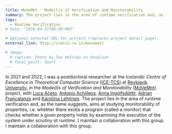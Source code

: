 ```yaml
---
title: MoVeMnt - Mode(l)s of Verification and Monitorability
summary: The project lies in the area of runtime verification and, as the name suggests, aims at studying monitorability of properties, i.e. whether there exists a program (called a monitor) that checks whether a given property holds by examining the execution of the system under scrutiny *at runtime*.
tags:
  - Runtime Verification
# date: "2016-04-27T00:00:00Z"

# Optional external URL for project (replaces project detail page).
external_link: http://icetcs.ru.is/movemnt/

# image:
  # caption: Photo by Toa Heftiba on Unsplash
  # focal_point: Smart
---
```

In 2021 and 2022, I was a postdoctoral researcher at the *Icelandic Centre of Excellence in Theoretical Computer Science* [(ICE-TCS)](http://www.icetcs.ru.is/)  at [Reykjavik University](https://en.ru.is/), in the *Mode(l)s of Verification and Monitorability* [(MoVeMnt)](https://sites.google.com/view/antonisachilleos/movemnt) project, with [Luca Aceto](https://www.ru.is/faculty/luca/), [Antonis Achilleos](https://sites.google.com/view/antonisachilleos/), [Anna Ing&oacute;lfsd&oacute;ttir](https://www.ru.is/kennarar/annai/), [Adrian Francalanza](https://staff.um.edu.mt/afra1/) and [Karoliina Lehtinen](http://www.pageperso.lif.univ-mrs.fr/~karoliina.lehtinen/).
The project lies in the area of runtime verification and, as the name suggests, aims at studying monitorability of properties, i.e. whether there exists a program (called a monitor) that checks whether a given property holds by examining the execution of the system under scrutiny *at runtime*. I maintain a collaboration with this group.
I maintain a collaboration with this group.
